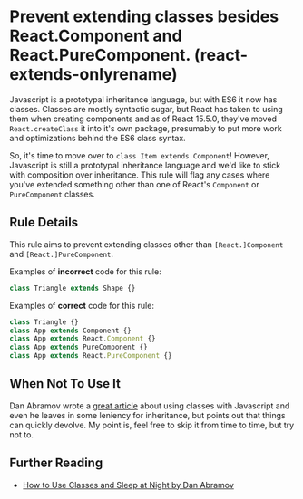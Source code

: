 # Prevent extending classes besides React.Component and React.PureComponent. (react-extends-onlyrename)

Javascript is a prototypal inheritance language, but with ES6 it now has
classes. Classes are mostly syntactic sugar, but React has taken to using them
when creating components and as of React 15.5.0, they've moved
`React.createClass` it into it's own package, presumably to put more work and
optimizations behind the ES6 class syntax.

So, it's time to move over to `class Item extends Component`! However,
Javascript is still a prototypal inheritance language and we'd like to stick
with composition over inheritance. This rule will flag any cases where you've
extended something other than one of React's `Component` or `PureComponent`
classes.

## Rule Details

This rule aims to prevent extending classes other than `[React.]Component` and
`[React.]PureComponent`.

Examples of **incorrect** code for this rule:

```js
class Triangle extends Shape {}
```

Examples of **correct** code for this rule:

```js
class Triangle {}
class App extends Component {}
class App extends React.Component {}
class App extends PureComponent {}
class App extends React.PureComponent {}
```

## When Not To Use It

Dan Abramov wrote a [great article][classes] about using classes with Javascript
and even he leaves in some leniency for inheritance, but points out that things
can quickly devolve. My point is, feel free to skip it from time to time, but
try not to.

## Further Reading

- [How to Use Classes and Sleep at Night by Dan Abramov][classes]

[classes]: https://medium.com/@dan_abramov/how-to-use-classes-and-sleep-at-night-9af8de78ccb4 "How to Use Classes and Sleep at Night"

